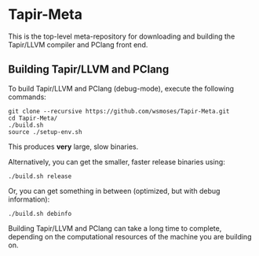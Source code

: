 # Tapir-Meta

This is the top-level meta-repository for downloading and building the Tapir/LLVM compiler and PClang front end.

## Building Tapir/LLVM and PClang

To build Tapir/LLVM and PClang (debug-mode), execute the following commands:

    git clone --recursive https://github.com/wsmoses/Tapir-Meta.git
    cd Tapir-Meta/
    ./build.sh
    source ./setup-env.sh

This produces **very** large, slow binaries.

Alternatively, you can get the smaller, faster release binaries using:

    ./build.sh release

Or, you can get something in between (optimized, but with debug information):

    ./build.sh debinfo

Building Tapir/LLVM and PClang can take a long time to complete, depending on the computational resources of the machine you are building on.
